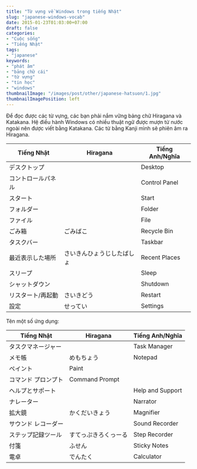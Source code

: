 ```yaml
---
title: "Từ vựng về Windows trong tiếng Nhật"
slug: "japanese-windows-vocab"
date: 2015-01-23T01:03:00+07:00
draft: false
categories:
- "Cuộc sống"
- "Tiếng Nhật"
tags:
- "japanese"
keywords:
- "phát âm"
- "bảng chữ cái"
- "từ vựng"
- "tin học"
- "windows"
thumbnailImage: "/images/post/other/japanese-hatsuon/1.jpg"
thumbnailImagePosition: left
---
```


Để đọc được các từ vựng, các bạn phải nắm vững bảng chữ Hiragana và Katakana. Hệ điều hành Windows có nhiều thuật ngữ được mượn từ nước ngoài nên được viết bằng Katakana. Các từ bằng Kanji mình sẽ phiên âm ra Hiragana.

<!--more-->

|Tiếng Nhật|Hiragana|Tiếng Anh/Nghĩa|
|---|---|---|
|デスクトップ||Desktop|
|コントロールパネル||Control Panel|
|スタート||Start|
|フォルダー||Folder|
|ファイル||File|
|ごみ箱|ごみばこ|Recycle Bin|
|タスクバー||Taskbar|
|最近表示した場所|さいきんひょうじしたばしょ|Recent Places|
|スリープ||Sleep|
|シャットダウン||Shutdown|
|リスタート/再起動|さいきどう|Restart|
|設定|せってい|Settings|

Tên một số ứng dụng:

|Tiếng Nhật|Hiragana|Tiếng Anh/Nghĩa|
|---|---|---|
|タスクマネージャー||Task Manager|
|メモ帳|めもちょう|Notepad|
|ペイント|Paint|
|コマンド プロンプト|Command Prompt|
|ヘルプとサポート||Help and Support|
|ナレーター||Narrator|
|拡大鏡|かくだいきょう|Magnifier|
|サウンド レコーダー||Sound Recorder|
|ステップ記録ツール|すてっぷきろくっーる|Step Recorder|
|付箋|ふせん|Sticky Notes|
|電卓|でんたく|Calculator|